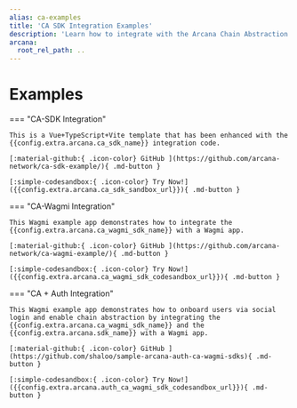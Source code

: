 ```yaml
---
alias: ca-examples
title: 'CA SDK Integration Examples'
description: 'Learn how to integrate with the Arcana Chain Abstraction SDK and enable unified balance for dApp users.'
arcana:
  root_rel_path: ..
---
```


# Examples

=== "CA-SDK Integration"

    This is a Vue+TypeScript+Vite template that has been enhanced with the {{config.extra.arcana.ca_sdk_name}} integration code.

    [:material-github:{ .icon-color} GitHub ](https://github.com/arcana-network/ca-sdk-example/){ .md-button }
    
    [:simple-codesandbox:{ .icon-color} Try Now!]({{config.extra.arcana.ca_sdk_sandbox_url}}){ .md-button }

=== "CA-Wagmi Integration"

    This Wagmi example app demonstrates how to integrate the {{config.extra.arcana.ca_wagmi_sdk_name}} with a Wagmi app.

    [:material-github:{ .icon-color} GitHub ](https://github.com/arcana-network/ca-wagmi-example/){ .md-button }
    
    [:simple-codesandbox:{ .icon-color} Try Now!]({{config.extra.arcana.ca_wagmi_sdk_codesandbox_url}}){ .md-button }

=== "CA + Auth Integration"

    This Wagmi example app demonstrates how to onboard users via social login and enable chain abstraction by integrating the {{config.extra.arcana.ca_wagmi_sdk_name}} and the {{config.extra.arcana.sdk_name}} with a Wagmi app.

    [:material-github:{ .icon-color} GitHub ](https://github.com/shaloo/sample-arcana-auth-ca-wagmi-sdks){ .md-button }
    
    [:simple-codesandbox:{ .icon-color} Try Now!]({{config.extra.arcana.auth_ca_wagmi_sdk_codesandbox_url}}){ .md-button }